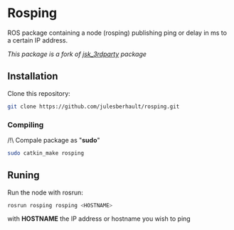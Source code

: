 # Rosping

ROS package containing a node (rosping) publishing ping or delay in ms to a certain IP address.

*This package is a fork of [jsk_3rdparty](https://github.com/jsk-ros-pkg/jsk_3rdparty/tree/master/rosping) package*

## Installation

Clone this repository:
```bash
git clone https://github.com/julesberhault/rosping.git
```

### Compiling

/!\ Compale package as "**sudo**"
```bash
sudo catkin_make rosping
```

## Runing

Run the node with rosrun:
```bash
rosrun rosping rosping <HOSTNAME>
```
with **HOSTNAME** the IP address or hostname you wish to ping
